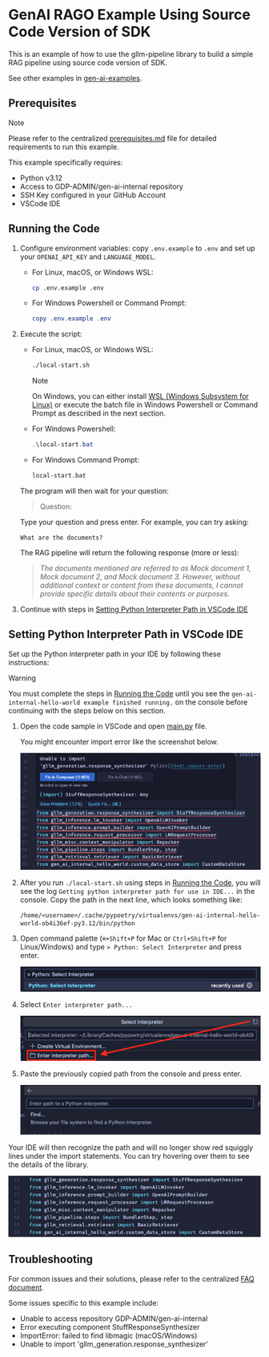# GenAI RAGO Example Using Source Code Version of SDK

This is an example of how to use the gllm-pipeline library to build a simple RAG pipeline using source code version of SDK.

See other examples in [gen-ai-examples](https://github.com/GDP-ADMIN/gen-ai-examples).

## Prerequisites

> [!NOTE]
> Please refer to the centralized [prerequisites.md](../../prerequisites.md) file for detailed requirements to run this example.
>
> This example specifically requires:
> - Python v3.12
> - Access to GDP-ADMIN/gen-ai-internal repository
> - SSH Key configured in your GitHub Account
> - VSCode IDE

## Running the Code

1. Configure environment variables: copy `.env.example` to `.env` and set up your `OPENAI_API_KEY` and `LANGUAGE_MODEL`.

   - For Linux, macOS, or Windows WSL:

     ```bash
     cp .env.example .env
     ```

   - For Windows Powershell or Command Prompt:

     ```powershell
     copy .env.example .env
     ```

2. Execute the script:

   - For Linux, macOS, or Windows WSL:

     ```bash
     ./local-start.sh
     ```

     > [!NOTE]
     > On Windows, you can either install [WSL (Windows Subsystem for Linux)](https://learn.microsoft.com/en-us/windows/wsl/install) or execute the batch file in Windows Powershell or Command Prompt as described in the next section.

   - For Windows Powershell:

     ```powershell
     .\local-start.bat
     ```

   - For Windows Command Prompt:

     ```cmd
     local-start.bat
     ```

   The program will then wait for your question:

   > Question:

   Type your question and press enter. For example, you can try asking:

   ```
   What are the documents?
   ```

   The RAG pipeline will return the following response (more or less):

   > _The documents mentioned are referred to as Mock document 1, Mock document 2, and Mock document 3. However, without additional context or content from these documents, I cannot provide specific details about their contents or purposes._

3. Continue with steps in [Setting Python Interpreter Path in VSCode IDE](#setting-python-interpreter-path-in-vscode-ide)

## Setting Python Interpreter Path in VSCode IDE

Set up the Python interpreter path in your IDE by following these instructions:

> [!WARNING]
> You must complete the steps in [Running the Code](#running-the-code) until you see the `gen-ai-internal-hello-world example finished running.` on the console before continuing with the steps below on this section.

1. Open the code sample in VSCode and open [main.py](/examples/gen-ai-internal-hello-world/gen_ai_internal_hello_world/main.py) file.

   You might encounter import error like the screenshot below.

   ![Import Error](img/image-import-error.png)

2.  After you run `./local-start.sh` using steps in [Running the Code](#running-the-code), you will see the log `Getting python interpreter path for use in IDE...` in the console. Copy the path in the next line, which looks something like:

    ```
    /home/<username>/.cache/pypoetry/virtualenvs/gen-ai-internal-hello-world-ob4i36ef-py3.12/bin/python
    ```

3.  Open command palette (`⌘+Shift+P` for Mac or `Ctrl+Shift+P` for Linux/Windows) and type `> Python: Select Interpreter` and press enter.

    ![Select python interpreter](img/image-select-interpreter.png)

4.  Select `Enter interpreter path...`

    ![Enter interpreter path](img/image-enter-interpreter.png)

5.  Paste the previously copied path from the console and press enter.

    ![Setting up the path](img/image-enter-path.png)

Your IDE will then recognize the path and will no longer show red squiggly lines under the import statements. You can try hovering over them to see the details of the library.

![Image import success](img/image-import-success.png)

## Troubleshooting

For common issues and their solutions, please refer to the centralized [FAQ document](../../faq.md).

Some issues specific to this example include:
- Unable to access repository GDP-ADMIN/gen-ai-internal
- Error executing component StuffResponseSynthesizer
- ImportError: failed to find libmagic (macOS/Windows)
- Unable to import 'gllm_generation.response_synthesizer'
